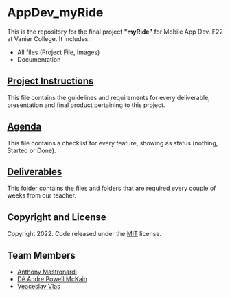 # AppDev_myRide

This is the repository for the final project **"myRide"** for Mobile App Dev. F22 at Vanier College. It includes:

- All files (Project File, Images)
- Documentation

## [Project Instructions](https://github.com/vlasslavic/AppDev_myRide/blob/main/TermProjectInstructionsAP2.pdf)
This file contains the guidelines and requirements for every deliverable, presentation and final product pertaining to this project.

## [Agenda](https://github.com/vlasslavic/AppDev_myRide/)
This file contains a checklist for every feature, showing as status (nothing, Started or Done).

## [Deliverables](/Deliverables)
This folder contains the files and folders that are required every couple of weeks from our teacher.

## Copyright and License
Copyright 2022. Code released under the [MIT](https://github.com/vlasslavic/AppDev_myRide/blob/main/LICENSE) license.


## Team Members
- [Anthony Mastronardi](https://github.com/antho-mastro)
- [Dé Andre Powell McKain](https://github.com/BakaDobe)
- [Veaceslav Vlas](https://github.com/vlasslavic)

